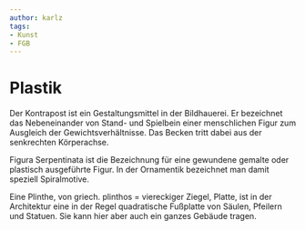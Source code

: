 ```yaml
---
author: karlz
tags: 
- Kunst
- FGB
---
```


# Plastik

Der Kontrapost ist ein Gestaltungsmittel in der Bildhauerei. Er bezeichnet das Nebeneinander von Stand- und Spielbein einer menschlichen Figur zum Ausgleich der Gewichtsverhältnisse. Das Becken tritt dabei aus der senkrechten Körperachse.

Figura Serpentinata ist die Bezeichnung für eine gewundene gemalte oder plastisch ausgeführte Figur. In der Ornamentik bezeichnet man damit speziell Spiralmotive.

Eine Plinthe, von griech. plinthos = viereckiger Ziegel, Platte, ist in der Architektur eine in der Regel quadratische Fußplatte von Säulen, Pfeilern und Statuen. Sie kann hier aber auch ein ganzes Gebäude tragen.